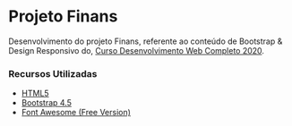 # Projeto Finans

Desenvolvimento do projeto Finans, referente ao conteúdo de Bootstrap & Design Responsivo do,
[Curso Desenvolvimento Web Completo 2020](https://www.udemy.com/course/web-completo).



### Recursos Utilizadas
- [HTML5](https://www.w3schools.com/html/)
- [Bootstrap 4.5](https://getbootstrap.com/)
- [Font Awesome (Free Version)](https://fontawesome.com/)
